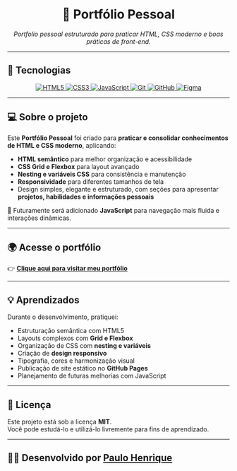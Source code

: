 <h1 align="center">💼 Portfólio Pessoal</h1>

<p align="center">
  <em>Portfolio pessoal estruturado para praticar HTML, CSS moderno e boas práticas de front-end.</em>
</p>

---

## 🚀 Tecnologias

<p align="center">
  <a href="https://developer.mozilla.org/en-US/docs/Web/HTML" target="_blank">
    <img src="https://img.shields.io/badge/HTML5-FF5722?style=for-the-badge&logo=html5&logoColor=white&labelColor=FF7043" alt="HTML5"/>
  </a>
  <a href="https://developer.mozilla.org/en-US/docs/Web/CSS" target="_blank">
    <img src="https://img.shields.io/badge/CSS3-2196F3?style=for-the-badge&logo=css3&logoColor=white&labelColor=42A5F5" alt="CSS3"/>
  </a>
  <a href="https://developer.mozilla.org/en-US/docs/Web/JavaScript" target="_blank">
    <img src="https://img.shields.io/badge/JavaScript-F0DB4F?style=for-the-badge&logo=javascript&logoColor=black&labelColor-FBC02D" alt="JavaScript"/>
  </a>
  <a href="https://git-scm.com/" target="_blank">
    <img src="https://img.shields.io/badge/Git-F44336?style=for-the-badge&logo=git&logoColor=white&labelColor-E53935" alt="Git"/>
  </a>
  <a href="https://github.com/paulohassad" target="_blank">
    <img src="https://img.shields.io/badge/GitHub-181717?style=for-the-badge&logo=github&logoColor=white&labelColor-424242" alt="GitHub"/>
  </a>
  <a href="https://www.figma.com/" target="_blank">
    <img src="https://img.shields.io/badge/Figma-F24E1E?style=for-the-badge&logo=figma&logoColor=white&labelColor-E64A19" alt="Figma"/>
  </a>
</p>

---

## 💻 Sobre o projeto

Este **Portfólio Pessoal** foi criado para **praticar e consolidar conhecimentos de HTML e CSS moderno**, aplicando:  

- **HTML semântico** para melhor organização e acessibilidade  
- **CSS Grid e Flexbox** para layout avançado  
- **Nesting e variáveis CSS** para consistência e manutenção  
- **Responsividade** para diferentes tamanhos de tela  
- Design simples, elegante e estruturado, com seções para apresentar **projetos, habilidades e informações pessoais**  

📌 Futuramente será adicionado **JavaScript** para navegação mais fluida e interações dinâmicas.

---

## 🌍 Acesse o portfólio

👉 [**Clique aqui para visitar meu portfólio**]()  



---

## 💡 Aprendizados

Durante o desenvolvimento, pratiquei:  

- Estruturação semântica com HTML5  
- Layouts complexos com **Grid e Flexbox**  
- Organização de CSS com **nesting e variáveis**  
- Criação de **design responsivo**  
- Tipografia, cores e harmonização visual  
- Publicação de site estático no **GitHub Pages**  
- Planejamento de futuras melhorias com JavaScript

---

## 📝 Licença

Este projeto está sob a licença **MIT**.  
Você pode estudá-lo e utilizá-lo livremente para fins de aprendizado.

---

## 👨‍💻 Desenvolvido por [Paulo Henrique](https://github.com/paulohassad)  
